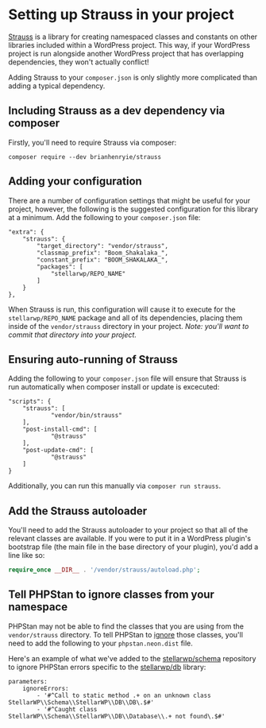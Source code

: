 # Setting up Strauss in your project

[Strauss](https://github.com/BrianHenryIE/strauss) is a library for creating namespaced classes and constants on other libraries included within a WordPress project. This way, if your WordPress project is run alongside another WordPress project that has overlapping dependencies, they won't actually conflict!

Adding Strauss to your `composer.json` is only slightly more complicated than adding a typical dependency.

## Including Strauss as a dev dependency via composer

Firstly, you'll need to require Strauss via composer:

```
composer require --dev brianhenryie/strauss
```

## Adding your configuration

There are a number of configuration settings that might be useful for your project, however, the following is the suggested configuration for this library at a minimum. Add the following to your `composer.json` file:

```
"extra": {
	"strauss": {
		"target_directory": "vendor/strauss",
		"classmap_prefix": "Boom_Shakalaka_",
		"constant_prefix": "BOOM_SHAKALAKA_",
		"packages": [
			"stellarwp/REPO_NAME"
		]
	}
},
```

When Strauss is run, this configuration will cause it to execute for the `stellarwp/REPO_NAME` package and all of its dependencies, placing them inside of the `vendor/strauss` directory in your project. _Note: you'll want to commit that directory into your project._

## Ensuring auto-running of Strauss

Adding the following to your `composer.json` file will ensure that Strauss is run automatically when composer install or update is excecuted:

```
"scripts": {
	"strauss": [
			"vendor/bin/strauss"
	],
	"post-install-cmd": [
			"@strauss"
	],
	"post-update-cmd": [
			"@strauss"
	]
}
```

Additionally, you can run this manually via `composer run strauss`.

## Add the Strauss autoloader

You'll need to add the Strauss autoloader to your project so that all of the relevant classes are available. If you were to put it in a WordPress plugin's bootstrap file (the main file in the base directory of your plugin), you'd add a line like so:

```php
require_once __DIR__ . '/vendor/strauss/autoload.php';
```

## Tell PHPStan to ignore classes from your namespace

PHPStan may not be able to find the classes that you are using from the `vendor/strauss` directory. To tell PHPStan to [ignore](https://phpstan.org/user-guide/ignoring-errors) those classes, you'll need to add the following to your `phpstan.neon.dist` file.

Here's an example of what we've added to the [stellarwp/schema](https://github.com/stellarwp/schema) repository to ignore PHPStan errors specific to the [stellarwp/db](https://github.com/stellarwp/db) library:

```
parameters:
	ignoreErrors:
		- '#^Call to static method .+ on an unknown class StellarWP\\Schema\\StellarWP\\DB\\DB\.$#'
		- '#^Caught class StellarWP\\Schema\\StellarWP\\DB\\Database\\.+ not found\.$#'
```